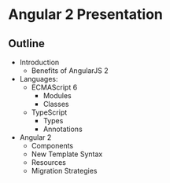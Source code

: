 # Angular 2 Presentation

## Outline

* Introduction
  - Benefits of AngularJS 2
* Languages:
  - ECMAScript 6
    * Modules
    * Classes
  - TypeScript
    * Types
    * Annotations
* Angular 2
  - Components
  - New Template Syntax
  - Resources
  - Migration Strategies
